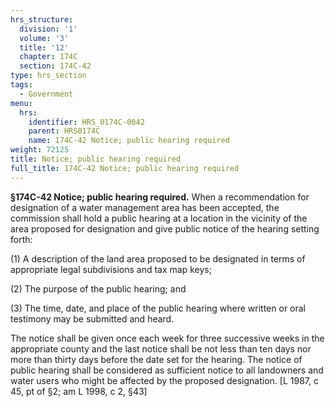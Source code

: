 ```yaml
---
hrs_structure:
  division: '1'
  volume: '3'
  title: '12'
  chapter: 174C
  section: 174C-42
type: hrs_section
tags:
  - Government
menu:
  hrs:
    identifier: HRS_0174C-0042
    parent: HRS0174C
    name: 174C-42 Notice; public hearing required
weight: 72125
title: Notice; public hearing required
full_title: 174C-42 Notice; public hearing required
---
```

**§174C-42 Notice; public hearing required.** When a recommendation for designation of a water management area has been accepted, the commission shall hold a public hearing at a location in the vicinity of the area proposed for designation and give public notice of the hearing setting forth:

(1) A description of the land area proposed to be designated in terms of appropriate legal subdivisions and tax map keys;

(2) The purpose of the public hearing; and

(3) The time, date, and place of the public hearing where written or oral testimony may be submitted and heard.

The notice shall be given once each week for three successive weeks in the appropriate county and the last notice shall be not less than ten days nor more than thirty days before the date set for the hearing. The notice of public hearing shall be considered as sufficient notice to all landowners and water users who might be affected by the proposed designation. [L 1987, c 45, pt of §2; am L 1998, c 2, §43]